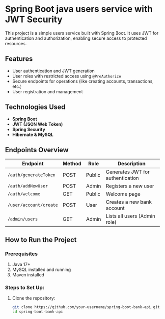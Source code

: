 # Spring Boot java users service with JWT Security

This project is a simple users service built with Spring Boot. It uses JWT for authentication and authorization, enabling secure access to protected resources.

## Features
- User authentication and JWT generation
- User roles with restricted access using `@PreAuthorize`
- Secure endpoints for operations (like creating accounts, transactions, etc.)
- User registration and management

## Technologies Used
- **Spring Boot**
- **JWT (JSON Web Token)**
- **Spring Security**
- **Hibernate & MySQL**

## Endpoints Overview
| Endpoint                     | Method | Role      | Description                         |
|------------------------------|--------|-----------|-------------------------------------|
| `/auth/generateToken`         | POST   | Public    | Generates JWT for authentication    |
| `/auth/addNewUser`            | POST   | Admin     | Registers a new user                |
| `/auth/welcome`               | GET    | Public    | Welcome page                        |
| `/user/account/create`        | POST   | User      | Creates a new bank account          |
| `/admin/users`                | GET    | Admin     | Lists all users (Admin role)        |

## How to Run the Project

### Prerequisites
1. Java 17+
2. MySQL installed and running
3. Maven installed

### Steps to Set Up:
1. Clone the repository:
   ```bash
   git clone https://github.com/your-username/spring-boot-bank-api.git
   cd spring-boot-bank-api
